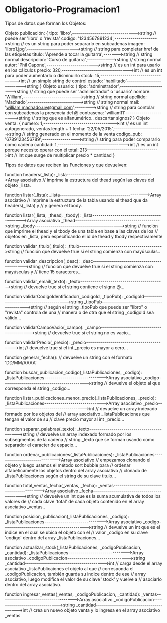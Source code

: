 # Obligatorio-Programacion1

Tipos de datos que forman los Objetos:

Objeto publicación:
        {
            tipo: 'libro',------------------------------->string
            // puede ser 'libro' o 'revista'
            codigo: '1234567891234',--------------------->string
            // es un string para poder separarlo en subcadenas
            imagen: 'libro1.jpg',------------------------>string
            // string para completar href de las etiquetas <a>
            titulo: 'Aprende a tocar la guitarra',------->string
            // string normal
            descripcion: 'Curso de guitarra',------------>string
            // string normal
            autor: 'Phil Capone',------------------------>string
            // es un int para usarlo en los cálculos
            precio: 320,--------------------------------->int
            // es un int para poder aumentarlo o disminuirlo
            stock: 15,----------------------------------->int
            // un simple string de control
            estado: 'habilitado'------------------------->string
        }
Objeto usuario:
        {
            tipo: 'adminstrador',------------------------>string
            // string que puede ser 'administrador' o 'usuario'
            nombre: 'William',--------------------------->string
            // string normal
            apellido: 'Machado',------------------------->string
            // string normal
            mail: 'william.machado.uy@gmail.com',-------->string
            // string para contolar con subcadenas la presencia del @
            contrasena: 'william11'---------------------->string
            // string que es alfanumérico.. descartar signos?
        }
Objeto venta:
        {
            numero: 1,----------------------------------->int
            // es un int autogenerado, ventas.length + 1
            fecha: '22/05/2015',------------------------->string
            // string generado en el momento de la venta
            codigo_pub: '6789123456789',----------------->string
            // string para poder compararlo como cadena
            cantidad: 1,--------------------------------->int
            // es un int porque necesito operar con él
            total: 213----------------------------------->int
            // int que surge de multiplicar precio * cantidad
        }

Tipos de datos que reciben las Funciones y que devuelven:

function headers(_lista):
        _lista------------------------------------------>Array asociativo
        // imprime la estructura del thead según las claves del objeto _lista.

function listar(_lista):
        _lista------------------------------------------>Array asociativo
        // imprime la estructura de la tabla usando el thead que da headers(_lista) y 
        // y genera el tbody.

function listar(_lista, _thead, _tbody):
        _lista------------------------------------------>Array asociativo
        _thead------------------------------------------>string
        _tbody------------------------------------------>string
        // función que imprime el thead y el tbody de una tabla en base a las claves de los
        // objetos en _lista, pero especificando el id de thead y tbody respectivamente

function validar_titulo(_titulo):
        _titulo----------------------------------------->string
        // función que devuelve true si el string comienza con mayúsculas..

function validar_descripcion(_desc):
        _desc------------------------------------------->string
        // funcion que devuelve true si el string comienza con mayúsculas y
        // tiene 15 caracteres...

function validar_email(_texto):
        _texto------------------------------------------>string
        // devuelve true si el string contiene el signo @...

function validarCodigoIdentificador(_codigoId, _tipoPub):
        _codigoId--------------------------------------->string
        _tipoPub---------------------------------------->string
        // según el string _tipoPub que puede ser "libro" o "revista" controla de una 
        // manera o de otra que el string _codigoId sea válido...

function validarCampoVacio(_campo):
        _campo------------------------------------------>string
        // devuelve true si el string no es vacío...

function validarPrecio(_precio):
        _precio----------------------------------------->int
        // devuelve true si el int _precio es mayor a cero...

function generar_fecha():
        // devuelve un string con el formato 'DD/MM/AAAA'

function buscar_publicacion_codigo(_listaPublicaciones, _codigo):
        _listaPublicaciones----------------------------->Array asociativo
        _codigo----------------------------------------->string
        // devuelve el objeto al que corresponda el string _codigo...

function listar_publicaciones_menor_precio(_listaPublicaciones, _precio):
        _listaPublicaciones----------------------------->Array asociativo
        _precio----------------------------------------->int
        // devuelve un array indexado formado por los objetos del
        // array asociativo _listaPublicaciones que tengan el valor de su
        // clave precio mayor al int _precio...

function separar_palabras(_texto):
        _texto------------------------------------------>string
        // devuelve un array indexado formado por los subsegmentos de la cadena
        // string _texto que se forman usando como separador el caracter de espacio...

function ordenar_publicaciones(_listaPublicaciones):
        _listaPublicaciones----------------------------->Array asociativo
        // empezamos clonando el objeto y luego usamos el método sort bubble para
        // ordenar alfabeticamente los objetos dentro del array asociativo 
        // clonado de _listaPublicaciones según el string de su clave titulo...

function total_ventas_fecha(_ventas, _fecha):
        _ventas----------------------------------------->Array asociativo
        _fecha------------------------------------------>string
        // devuelve un int que es la suma acumulativa de todos los valores de
        // cada clave 'total' de cada objeto contenido en el array asociativo _ventas..

function posicion_publicacion(_listaPublicaciones, _codigo):
        _listaPublicaciones----------------------------->Array asociativo
        _codigo----------------------------------------->string
        // devuelve un int que es el indice en el cual se ubica el objeto con el
        // valor _codigo en su clave 'codigo' dentro del array _listaPublicaciones...

function actualizar_stock(_listaPublicaciones, _codigoPublicacion, _cantidad):
        _listaPublicaciones----------------------------->Array asociativo
        _codigoPublicacion------------------------------>string
        _cantidad--------------------------------------->int
        // carga desde el array asociativo _listaPublicaiones el objeto al que 
        // corresponda el _codigoPublicacion, también guarda su indice dentro de ese
        // array asociativo, luego modifica el valor de su clave 'stock' y vuelve a
        // asociarlo dentro del array asociativo.

function ingresar_ventas(_ventas, _codigoPublicacion, _cantidad):
        _ventas------------------------------------>Array asociativo
        _codigoPublicacion------------------------------>string
        _cantidad--------------------------------------->int
        // crea un nuevo objeto venta y lo ingresa en el array asociativo _ventas